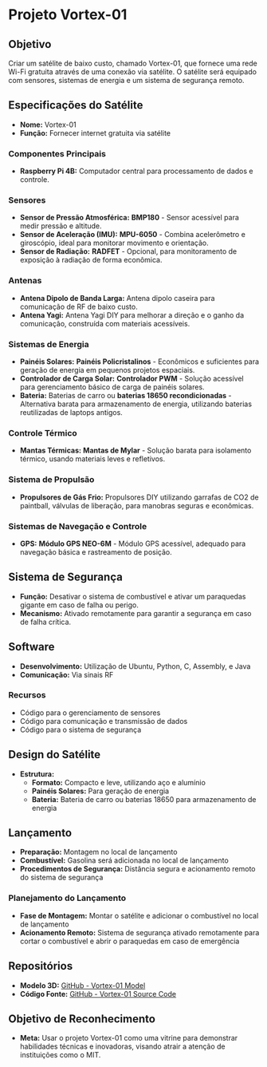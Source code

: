 # Projeto Vortex-01

## Objetivo
Criar um satélite de baixo custo, chamado Vortex-01, que fornece uma rede Wi-Fi gratuita através de uma conexão via satélite. O satélite será equipado com sensores, sistemas de energia e um sistema de segurança remoto.

## Especificações do Satélite

- **Nome:** Vortex-01
- **Função:** Fornecer internet gratuita via satélite

### Componentes Principais

- **Raspberry Pi 4B:** Computador central para processamento de dados e controle.
  
### Sensores

- **Sensor de Pressão Atmosférica:** **BMP180** - Sensor acessível para medir pressão e altitude.
- **Sensor de Aceleração (IMU):** **MPU-6050** - Combina acelerômetro e giroscópio, ideal para monitorar movimento e orientação.
- **Sensor de Radiação:** **RADFET** - Opcional, para monitoramento de exposição à radiação de forma econômica.

### Antenas

- **Antena Dipolo de Banda Larga:** Antena dipolo caseira para comunicação de RF de baixo custo.
- **Antena Yagi:** Antena Yagi DIY para melhorar a direção e o ganho da comunicação, construída com materiais acessíveis.

### Sistemas de Energia

- **Painéis Solares:** **Painéis Policristalinos** - Econômicos e suficientes para geração de energia em pequenos projetos espaciais.
- **Controlador de Carga Solar:** **Controlador PWM** - Solução acessível para gerenciamento básico de carga de painéis solares.
- **Bateria:** Baterias de carro ou **baterias 18650 recondicionadas** - Alternativa barata para armazenamento de energia, utilizando baterias reutilizadas de laptops antigos.

### Controle Térmico

- **Mantas Térmicas:** **Mantas de Mylar** - Solução barata para isolamento térmico, usando materiais leves e refletivos.

### Sistema de Propulsão

- **Propulsores de Gás Frio:** Propulsores DIY utilizando garrafas de CO2 de paintball, válvulas de liberação, para manobras seguras e econômicas.

### Sistemas de Navegação e Controle

- **GPS:** **Módulo GPS NEO-6M** - Módulo GPS acessível, adequado para navegação básica e rastreamento de posição.

## Sistema de Segurança

- **Função:** Desativar o sistema de combustível e ativar um paraquedas gigante em caso de falha ou perigo.
- **Mecanismo:** Ativado remotamente para garantir a segurança em caso de falha crítica.

## Software

- **Desenvolvimento:** Utilização de Ubuntu, Python, C, Assembly, e Java
- **Comunicação:** Via sinais RF

### Recursos

- Código para o gerenciamento de sensores
- Código para comunicação e transmissão de dados
- Código para o sistema de segurança

## Design do Satélite

- **Estrutura:**
  - **Formato:** Compacto e leve, utilizando aço e alumínio
  - **Painéis Solares:** Para geração de energia
  - **Bateria:** Bateria de carro ou baterias 18650 para armazenamento de energia

## Lançamento

- **Preparação:** Montagem no local de lançamento
- **Combustível:** Gasolina será adicionada no local de lançamento
- **Procedimentos de Segurança:** Distância segura e acionamento remoto do sistema de segurança

### Planejamento do Lançamento

- **Fase de Montagem:** Montar o satélite e adicionar o combustível no local de lançamento
- **Acionamento Remoto:** Sistema de segurança ativado remotamente para cortar o combustível e abrir o paraquedas em caso de emergência

## Repositórios

- **Modelo 3D:** [GitHub - Vortex-01 Model](https://github.com/Vortex-01/Model)
- **Código Fonte:** [GitHub - Vortex-01 Source Code](https://github.com/Vortex-01/Source-Code)

## Objetivo de Reconhecimento

- **Meta:** Usar o projeto Vortex-01 como uma vitrine para demonstrar habilidades técnicas e inovadoras, visando atrair a atenção de instituições como o MIT.
